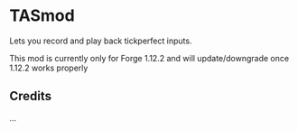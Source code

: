 # TASmod  
Lets you record and play back tickperfect inputs.

This mod is currently only for Forge 1.12.2 and will update/downgrade once 1.12.2 works properly

## Credits
...